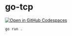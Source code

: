 # go-tcp

[![Open in GitHub Codespaces](https://github.com/codespaces/badge.svg)](https://codespaces.new/Tashima42/go-tcp/tree/atividade-2)


```
go run .
```
